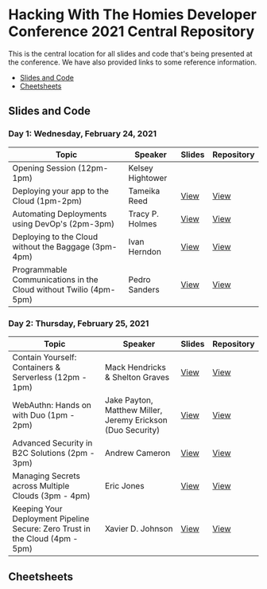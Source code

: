 # Hacking With The Homies Developer Conference 2021 Central Repository

This is the central location for all slides and code that's being presented at the conference.  We have also provided links to some reference information.

- [Slides and Code](#slidesandcode)
- [Cheetsheets](#cheetsheets)

## Slides and Code

### Day 1: Wednesday, February 24, 2021

| Topic | Speaker | Slides | Repository |
| ------- | ----- | -------| ---------- |
| Opening Session (12pm-1pm) | Kelsey Hightower | ||
| Deploying your app to the Cloud (1pm-2pm) | Tameika Reed |[View](https://docs.google.com/presentation/d/1rWeX3IWP8uT26vF71FtbBwcVWb1cA7xvZByuvUTJ8uM/edit#slide=id.g7e92ecccc8_1_19) |[View](https://gitlab.com/tnrwil/hackingwiththehomies.git)|
| Automating Deployments using DevOp's (2pm-3pm) | Tracy P. Holmes| [View](https://docs.google.com/presentation/d/1UNqiNtaG0SBUQHh_b9s7LHAvXK_9Cg-7VXbyRD9aJrA/edit?ts=60333c03#slide=id.g7e92ecccc8_1_19)| [View](https://github.com/tracypholmes/terraform-k8s-demo)|
| Deploying to the Cloud without the Baggage (3pm-4pm)| Ivan Herndon|[View](https://docs.google.com/presentation/d/1TXB72B7Id2DeZNwi83eQm_2lbv9PXyDLVeinCdNP6Uc/edit#slide=id.g7e92ecccc8_1_19)|[View]( https://github.com/EmblemDevCo/Next-Netlify-Demo)|
| Programmable Communications in the Cloud without Twilio (4pm-5pm) | Pedro Sanders | [View](https://docs.google.com/presentation/d/1SVpLjhojMXxo19JkVemOYySF7lYscE6CN5iDno88QyQ/edit?usp=sharing)|[View](http://github.com/psanders/fonos101)|


### Day 2: Thursday, February 25, 2021

| Topic | Speaker | Slides | Repository |
| ------- | ----- | -------| ---------- |
| Contain Yourself: Containers & Serverless (12pm - 1pm)| Mack Hendricks & Shelton Graves| [View](https://docs.google.com/presentation/d/140pY54Ui9su7V5tj6SWtefjbQnkRhT0Hguv1TWbjqvA/edit?usp=sharing)|[View](https://github.com/mackhendricks/containersandserverless)|
| WebAuthn: Hands on with Duo (1pm - 2pm)| Jake Payton, Matthew Miller, Jeremy Erickson (Duo Security) | [View](https://docs.google.com/presentation/d/1U0G-hTGiHxikFjxXzqAy8JGwgBQqnZOg4Cyg6gd2ztM/edit?usp=sharing)|[View](https://github.com/MasterKale/SimpleWebAuthn/)
| Advanced Security in B2C Solutions (2pm - 3pm) | Andrew Cameron | [View](https://docs.google.com/presentation/d/1P16GEiymIwO2BpdcUWkK8F2qsHAM7KtWq1N44TZ9L3c/edit?usp=sharing)|[View](https://github.com/cameronka/B2CSecurityDemo)|
| Managing Secrets across Multiple Clouds (3pm - 4pm) | Eric Jones | [View](https://docs.google.com/presentation/d/17rfHVCkox2vwmhPDF1Or3v0A8czNDR5fjfc8w2T-euI/)|[View](https://github.com/ExternalReality/hwh2021)|
| Keeping Your Deployment Pipeline Secure: Zero Trust in the Cloud (4pm - 5pm) | Xavier D. Johnson | [View](https://docs.google.com/presentation/d/1268L-vDUdW4C1PZNNeirlvqNVSFrxCUmUVKK5Oo85XU/edit?usp=sharing)|[View](https://github.com/infenet/attackingtheSDLC)|

## Cheetsheets
